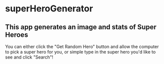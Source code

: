 # superHeroGenerator
## This app generates an image and stats of Super Heroes

You can either click the "Get Random Hero" button and allow the computer to pick a super hero for you, or simple type in the super hero you'd like to see and click "Search"!
